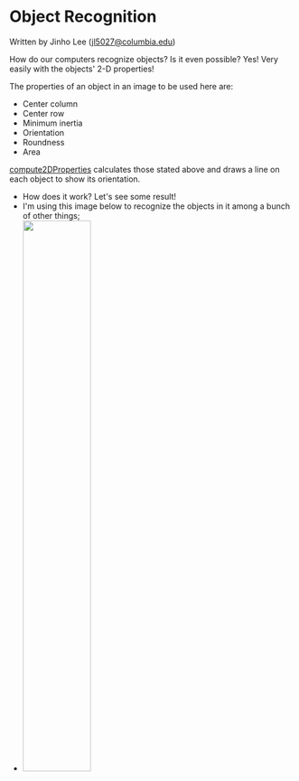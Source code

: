 # Object Recognition

Written by Jinho Lee (jl5027@columbia.edu)

How do our computers recognize objects? Is it even possible? Yes! Very easily with the objects' 2-D properties!

The properties of an object in an image to be used here are: 
- Center column
- Center row
- Minimum inertia
- Orientation
- Roundness
- Area

[compute2DProperties](https://github.com/JinhoLee93/Computer_Vision/blob/main/object_recognition/compute2DProperties.m) calculates those stated above and draws a line on each object to show its orientation. 
- How does it work? Let's see some result!
- I'm using this image below to recognize the objects in it among a bunch of other things;
- <img src="https://user-images.githubusercontent.com/60580427/117791731-94b1b200-b285-11eb-9bae-f2b5346d25d0.png" height="50%" width="50%">
